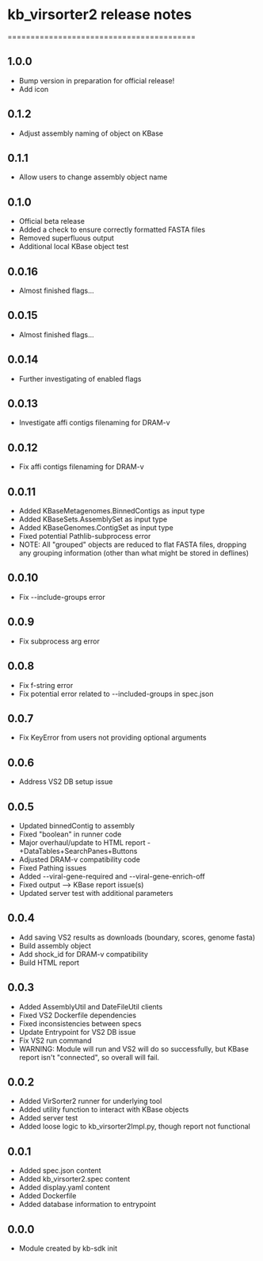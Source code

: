 # kb_virsorter2 release notes
=========================================

1.0.0
------
* Bump version in preparation for official release!
* Add icon

0.1.2
------
* Adjust assembly naming of object on KBase

0.1.1
------
* Allow users to change assembly object name

0.1.0
------
* Official beta release
* Added a check to ensure correctly formatted FASTA files
* Removed superfluous output
* Additional local KBase object test

0.0.16
------
* Almost finished flags...

0.0.15
------
* Almost finished flags...

0.0.14
------
* Further investigating of enabled flags

0.0.13
------
* Investigate affi contigs filenaming for DRAM-v

0.0.12
------
* Fix affi contigs filenaming for DRAM-v

0.0.11
------
* Added KBaseMetagenomes.BinnedContigs as input type
* Added KBaseSets.AssemblySet as input type
* Added KBaseGenomes.ContigSet as input type
* Fixed potential Pathlib-subprocess error
* NOTE: All "grouped" objects are reduced to flat FASTA files, dropping any grouping information (other than what might be stored in deflines)

0.0.10
------
* Fix --include-groups error

0.0.9
-----
* Fix subprocess arg error

0.0.8
-----
* Fix f-string error
* Fix potential error related to --included-groups in spec.json

0.0.7
-----
* Fix KeyError from users not providing optional arguments

0.0.6
-----
* Address VS2 DB setup issue

0.0.5
-----
* Updated binnedContig to assembly
* Fixed "boolean" in runner code
* Major overhaul/update to HTML report - +DataTables+SearchPanes+Buttons
* Adjusted DRAM-v compatibility code
* Fixed Pathing issues
* Added --viral-gene-required and --viral-gene-enrich-off
* Fixed output --> KBase report issue(s)
* Updated server test with additional parameters

0.0.4
-----
* Add saving VS2 results as downloads (boundary, scores, genome fasta)
* Build assembly object
* Add shock_id for DRAM-v compatibility
* Build HTML report

0.0.3
-----
* Added AssemblyUtil and DateFileUtil clients
* Fixed VS2 Dockerfile dependencies
* Fixed inconsistencies between specs
* Update Entrypoint for VS2 DB issue
* Fix VS2 run command
* WARNING: Module will run and VS2 will do so successfully, but KBase report isn't "connected", so overall will fail.

0.0.2
-----
* Added VirSorter2 runner for underlying tool
* Added utility function to interact with KBase objects
* Added server test
* Added loose logic to kb_virsorter2Impl.py, though report not functional

0.0.1
-----
* Added spec.json content
* Added kb_virsorter2.spec content
* Added display.yaml content
* Added Dockerfile
* Added database information to entrypoint

0.0.0
-----
* Module created by kb-sdk init
